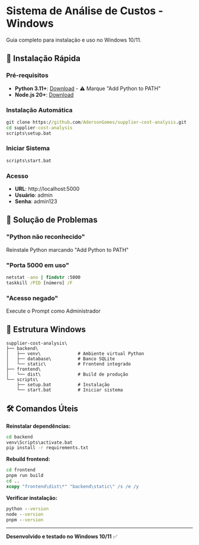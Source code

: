 # Sistema de Análise de Custos - Windows

Guia completo para instalação e uso no Windows 10/11.

## 🚀 Instalação Rápida

### Pré-requisitos
- **Python 3.11+**: [Download](https://www.python.org/downloads/windows/) - ⚠️ Marque "Add Python to PATH"
- **Node.js 20+**: [Download](https://nodejs.org/en/download/)

### Instalação Automática
```cmd
git clone https://github.com/AdersonGomes/supplier-cost-analysis.git
cd supplier-cost-analysis
scripts\setup.bat
```

### Iniciar Sistema
```cmd
scripts\start.bat
```

### Acesso
- **URL**: http://localhost:5000
- **Usuário**: admin
- **Senha**: admin123

## 🔧 Solução de Problemas

### "Python não reconhecido"
Reinstale Python marcando "Add Python to PATH"

### "Porta 5000 em uso"
```cmd
netstat -ano | findstr :5000
taskkill /PID [número] /F
```

### "Acesso negado"
Execute o Prompt como Administrador

## 📁 Estrutura Windows
```
supplier-cost-analysis\
├── backend\
│   ├── venv\              # Ambiente virtual Python
│   ├── database\          # Banco SQLite
│   └── static\            # Frontend integrado
├── frontend\
│   └── dist\              # Build de produção
└── scripts\
    ├── setup.bat          # Instalação
    └── start.bat          # Iniciar sistema
```

## 🛠️ Comandos Úteis

**Reinstalar dependências:**
```cmd
cd backend
venv\Scripts\activate.bat
pip install -r requirements.txt
```

**Rebuild frontend:**
```cmd
cd frontend
pnpm run build
cd ..
xcopy "frontend\dist\*" "backend\static\" /s /e /y
```

**Verificar instalação:**
```cmd
python --version
node --version
pnpm --version
```

---
**Desenvolvido e testado no Windows 10/11** ✅

